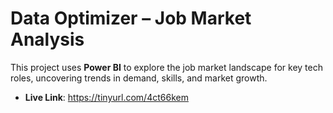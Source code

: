 # Data Optimizer – Job Market Analysis

This project uses **Power BI** to explore the job market landscape for key tech roles, uncovering trends in demand, skills, and market growth.

- **Live Link**: https://tinyurl.com/4ct66kem


